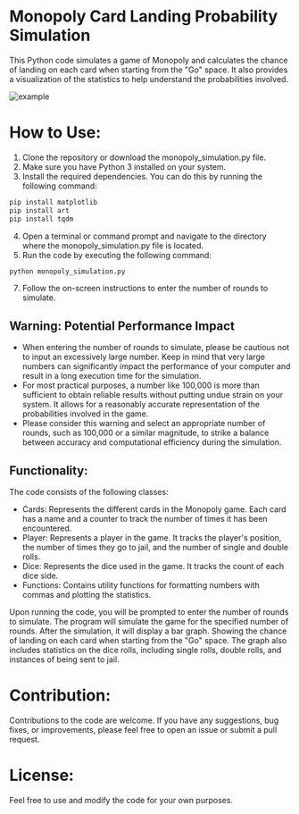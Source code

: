 # Monopoly Card Landing Probability Simulation
This Python code simulates a game of Monopoly and calculates the chance of landing on each card when starting from the "Go" space. It also provides a visualization of the statistics to help understand the probabilities involved.

![example](https://github.com/Arrieeee/MonopolyStats/assets/94126075/93f71300-2fd5-4b10-af9c-3a753245a517)


# How to Use:
1. Clone the repository or download the monopoly_simulation.py file.
2. Make sure you have Python 3 installed on your system.
3. Install the required dependencies. You can do this by running the following command:
```bash
pip install matplotlib
pip install art
pip install tqdm
```
4. Open a terminal or command prompt and navigate to the directory where the monopoly_simulation.py file is located.
5. Run the code by executing the following command:
```bash
python monopoly_simulation.py
```
7. Follow the on-screen instructions to enter the number of rounds to simulate.

## Warning: Potential Performance Impact
- When entering the number of rounds to simulate, please be cautious not to input an excessively large number. Keep in mind that very large numbers can significantly impact the performance of your computer and       result in a long execution time for the simulation.
- For most practical purposes, a number like 100,000 is more than sufficient to obtain reliable results without putting undue strain on your system. It allows for a reasonably accurate representation of the          probabilities involved in the game.
- Please consider this warning and select an appropriate number of rounds, such as 100,000 or a similar magnitude, to strike a balance between accuracy and computational efficiency during the simulation.

## Functionality:
The code consists of the following classes:

- Cards: Represents the different cards in the Monopoly game. Each card has a name and a counter to track the number of times it has been encountered.
- Player: Represents a player in the game. It tracks the player's position, the number of times they go to jail, and the number of single and double rolls.
- Dice: Represents the dice used in the game. It tracks the count of each dice side.
- Functions: Contains utility functions for formatting numbers with commas and plotting the statistics.

Upon running the code, you will be prompted to enter the number of rounds to simulate. The program will simulate the game for the specified number of rounds. After the simulation, it will display a bar graph. Showing the chance of landing on each card when starting from the "Go" space. The graph also includes statistics on the dice rolls, including single rolls, double rolls, and instances of being sent to jail.

# Contribution:
Contributions to the code are welcome. If you have any suggestions, bug fixes, or improvements, please feel free to open an issue or submit a pull request.

# License:
Feel free to use and modify the code for your own purposes.
